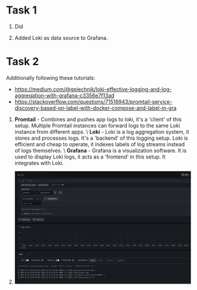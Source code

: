 # Task 1

1. Did

2. Added Loki as data source to Grafana.

# Task 2

Additionally following these tutorials:

* https://medium.com/@gpiechnik/loki-effective-logging-and-log-aggregation-with-grafana-c3356e7f13ad
* https://stackoverflow.com/questions/71516943/promtail-service-discovery-based-on-label-with-docker-compose-and-label-in-gra

1. **Promtail** - Combines and pushes app logs to loki, it's a 'client' of this setup. Multiple Promtail instances can forward logs to the same Loki instance from different apps. \\
   **Loki** - Loki is a log aggregation system, it stores and processes logs. It's a 'backend' of this logging setup. Loki is efficient and cheap to operate, it indexes labels of log streams instead of logs themselves.  \\
   **Grafana** - Grafana is a visualization software. It is used to display Loki logs, it acts as a 'frontend' in this setup. It integrates with Loki.

2. ![Alt text](image.png)
